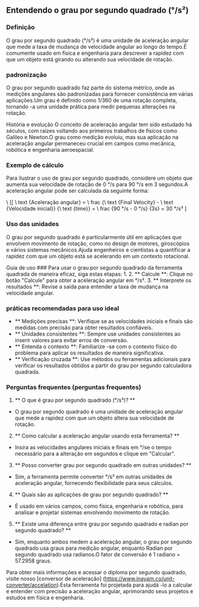 ## Entendendo o grau por segundo quadrado (°/s²)

### Definição
O grau por segundo quadrado (°/s²) é uma unidade de aceleração angular que mede a taxa de mudança de velocidade angular ao longo do tempo.É comumente usado em física e engenharia para descrever a rapidez com que um objeto está girando ou alterando sua velocidade de rotação.

### padronização
O grau por segundo quadrado faz parte do sistema métrico, onde as medições angulares são padronizadas para fornecer consistência em várias aplicações.Um grau é definido como 1/360 de uma rotação completa, tornando -a uma unidade prática para medir pequenas alterações na rotação.

História e evolução
O conceito de aceleração angular tem sido estudado há séculos, com raízes voltando aos primeiros trabalhos de físicos como Galileo e Newton.O grau como medição evoluiu, mas sua aplicação na aceleração angular permaneceu crucial em campos como mecânica, robótica e engenharia aeroespacial.

### Exemplo de cálculo
Para ilustrar o uso de grau por segundo quadrado, considere um objeto que aumenta sua velocidade de rotação de 0 °/s para 90 °/s em 3 segundos.A aceleração angular pode ser calculada da seguinte forma:

\ [[
\ text {Aceleração angular} = \ frac {\ text {Final Velocity} - \ text {Velocidade inicial}} {\ text {time}} = \ frac {90 °/s - 0 °/s} {3s} = 30 °/s²
\]

### Uso das unidades
O grau por segundo quadrado é particularmente útil em aplicações que envolvem movimento de rotação, como no design de motores, giroscópios e vários sistemas mecânicos.Ajuda engenheiros e cientistas a quantificar a rapidez com que um objeto está se acelerando em um contexto rotacional.

Guia de uso ###
Para usar o grau por segundo quadrado da ferramenta quadrada de maneira eficaz, siga estas etapas:
1.
2. ** Calcule **: Clique no botão "Calcule" para obter a aceleração angular em °/s².
3. ** Interprete os resultados **: Revise a saída para entender a taxa de mudança na velocidade angular.

### práticas recomendadas para uso ideal
- ** Medições precisas **: Verifique se as velocidades iniciais e finais são medidas com precisão para obter resultados confiáveis.
- ** Unidades consistentes **: Sempre use unidades consistentes ao inserir valores para evitar erros de conversão.
- ** Entenda o contexto **: Familiarize -se com o contexto físico do problema para aplicar os resultados de maneira significativa.
- ** Verificação cruzada **: Use métodos ou ferramentas adicionais para verificar os resultados obtidos a partir do grau por segundo calculadora quadrada.

### Perguntas frequentes (perguntas frequentes)

1. ** O que é grau por segundo quadrado (°/s²)? **
- O grau por segundo quadrado é uma unidade de aceleração angular que mede a rapidez com que um objeto altera sua velocidade de rotação.

2. ** Como calcular a aceleração angular usando esta ferramenta? **
- Insira as velocidades angulares iniciais e finais em °/se o tempo necessário para a alteração em segundos e clique em "Calcular".

3. ** Posso converter grau por segundo quadrado em outras unidades? **
- Sim, a ferramenta permite converter °/s² em outras unidades de aceleração angular, fornecendo flexibilidade para seus cálculos.

4. ** Quais são as aplicações de grau por segundo quadrado? **
- É usado em vários campos, como física, engenharia e robótica, para analisar e projetar sistemas envolvendo movimento de rotação.

5. ** Existe uma diferença entre grau por segundo quadrado e radian por segundo quadrado? **
- Sim, enquanto ambos medem a aceleração angular, o grau por segundo quadrado usa graus para medição angular, enquanto Radian por segundo quadrado usa radianos.O fator de conversão é 1 radiano = 57.2958 graus.

Para obter mais informações e acessar o diploma por segundo quadrado, visite nosso [conversor de aceleração] (https://www.inayam.co/unit-converter/accelation).Esta ferramenta foi projetada para ajudá -lo a calcular e entender com precisão a aceleração angular, aprimorando seus projetos e estudos em física e engenharia.
